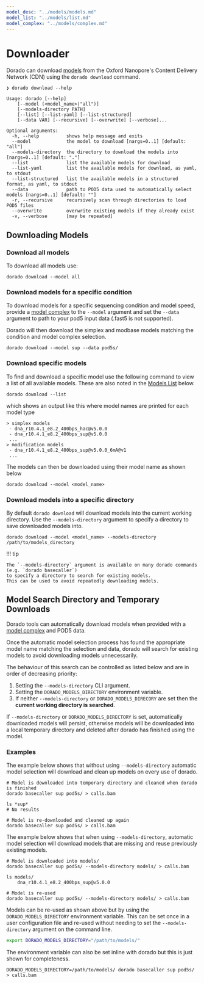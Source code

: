 ```yaml
---
model_desc: "../models/models.md"
model_list: "../models/list.md"
model_complex: "../models/complex.md"
---
```

# Downloader

Dorado can download [models]({{model_desc}}) from the Oxford Nanopore's Content Delivery Network (CDN) using the `dorado download`
command.

```text hl_lines="1"
❯ dorado download --help

Usage: dorado [--help]
    [--model (<model_name>|"all")]
    [--models-directory PATH]
    [--list] [--list-yaml] [--list-structured]
    [--data VAR] [--recursive] [--overwrite] [--verbose]...

Optional arguments:
  -h, --help          shows help message and exits
  --model             the model to download [nargs=0..1] [default: "all"]
  --models-directory  the directory to download the models into [nargs=0..1] [default: "."]
  --list              list the available models for download
  --list-yaml         list the available models for download, as yaml, to stdout
  --list-structured   list the available models in a structured format, as yaml, to stdout
  --data              path to POD5 data used to automatically select models [nargs=0..1] [default: ""]
  -r, --recursive     recursively scan through directories to load POD5 files
  --overwrite         overwrite existing models if they already exist
  -v, --verbose       [may be repeated]
```

## Downloading Models

### Download all models

To download all models use:

```dorado
dorado download --model all
```

### Download models for a specific condition

To download models for a specific sequencing condition and model speed, provide a
[model complex]({{model_complex}}) to the `--model` argument
and set the `--data` argument to path to your pod5 input data (.fast5 is not supported).

Dorado will then download the simplex and modbase models matching the condition and model complex selection.

```dorado
dorado download --model sup --data pod5s/
```

### Download specific models

To find and download a specific model use the following command to view a list of all available models.
These are also noted in the [Models List]({{model_list}}) below.

```dorado
dorado download --list
```

which shows an output like this where model names are printed for each model type

```text
> simplex models
 - dna_r10.4.1_e8.2_400bps_hac@v5.0.0
 - dna_r10.4.1_e8.2_400bps_sup@v5.0.0
 ...
> modification models
 - dna_r10.4.1_e8.2_400bps_sup@v5.0.0_6mA@v1
 ...
```

The models can then be downloaded using their model name as shown below

```dorado
dorado download --model <model_name>
```

### Download models into a specific directory

By default `dorado download` will download models into the current working directory.
Use the `--models-directory` argument to specify a directory to save downloaded models into.

```dorado
dorado download --model <model_name> --models-directory /path/to/models_directory
```

!!! tip

    The `--models-directory` argument is available on many dorado commands (e.g. `dorado basecaller`)
    to specify a directory to search for existing models.
    This can be used to avoid repeatedly downloading models.

## Model Search Directory and Temporary Downloads

Dorado tools can automatically download models when provided with a [model complex]({{model_complex}})
and POD5 data.

Once the automatic model selection process has found the appropriate model name matching the selection and data,
dorado will search for existing models to avoid downloading models unnecessarily.

The behaviour of this search can be controlled as listed below and are in order of decreasing priority:

1. Setting the `--models-directory` CLI argument.
2. Setting the `DORADO_MODELS_DIRECTORY` environment variable.
3. If neither `--models-directory` or `DORADO_MODELS_DIRECORY` are set then the **current working directory is searched**.

If `--models-directory` or `DORADO_MODELS_DIRECTORY` is set, automatically downloaded models will persist,
otherwise models will be downloaded into a local temporary directory and deleted after dorado has finished
using the model.

### Examples

The example below shows that without using `--models-directory` automatic model selection will download and
clean up models on every use of dorado.

```dorado
# Model is downloaded into temporary directory and cleaned when dorado is finished
dorado basecaller sup pod5s/ > calls.bam

ls *sup*
# No results

# Model is re-downloaded and cleaned up again
dorado basecaller sup pod5s/ > calls.bam
```

The example below shows that when using `--models-directory`, automatic model selection will
download models that are missing and reuse previously existing models.

```dorado
# Model is downloaded into models/
dorado basecaller sup pod5s/ --models-directory models/ > calls.bam

ls models/
    dna_r10.4.1_e8.2_400bps_sup@v5.0.0

# Model is re-used
dorado basecaller sup pod5s/ --models-directory models/ > calls.bam
```

Models can be re-used as shown above but by using the `DORADO_MODELS_DIRECTORY`
environment variable. This can be set once in a user configuration file and re-used without
needing to set the `--models-directory` argument on the command line.

```bash
export DORADO_MODELS_DIRECTORY="/path/to/models/"
```

The environment variable can also be set inline with dorado but this is just shown for completeness.

```dorado
DORADO_MODELS_DIRECTORY=/path/to/models/ dorado basecaller sup pod5s/ > calls.bam
```

